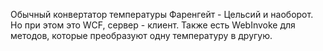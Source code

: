 Обычный конвертатор температуры Фаренгейт - Цельсий и наоборот. Но при этом это WCF, сервер - клиент. Также есть WebInvoke для методов, которые преобразуют одну температуру в другую.

